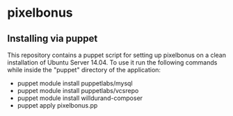 # pixelbonus

## Installing via puppet
This repository contains a puppet script for setting up pixelbonus on a clean installation of Ubuntu Server 14.04.
To use it run the following commands while inside the "puppet" directory of the application:

 - puppet module install puppetlabs/mysql
 - puppet module install puppetlabs/vcsrepo
 - puppet module install willdurand-composer
 - puppet apply pixelbonus.pp